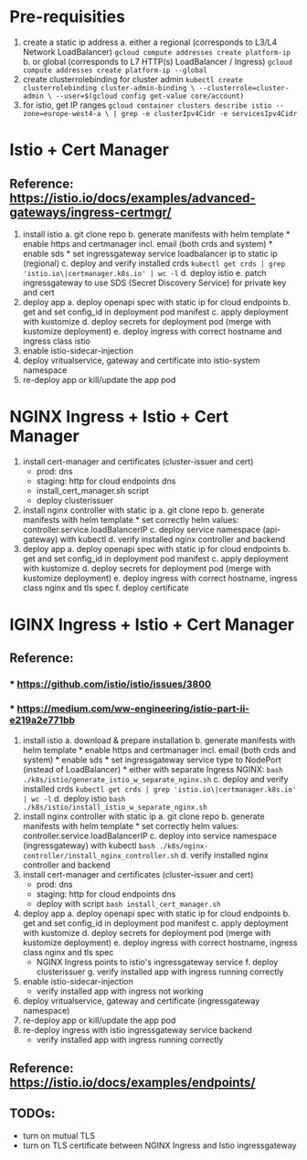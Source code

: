 # Pre-requisities
1. create a static ip address
    a. either a regional (corresponds to L3/L4 Network LoadBalancer)
      `gcloud compute addresses create platform-ip`
    b. or global (corresponds to L7 HTTP(s) LoadBalancer / Ingress)
      `gcloud compute addresses create platform-ip --global`
2. create clusterrolebinding for cluster admin
    `kubectl create clusterrolebinding cluster-admin-binding \
        --clusterrole=cluster-admin \
        --user=$(gcloud config get-value core/account)`
3. for istio, get IP ranges
    `gcloud container clusters describe istio --zone=europe-west4-a \
         | grep -e clusterIpv4Cidr -e servicesIpv4Cidr`

# Istio + Cert Manager
## Reference: https://istio.io/docs/examples/advanced-gateways/ingress-certmgr/
1. install istio
    a. git clone repo
    b. generate manifests with helm template
        * enable https and certmanager incl. email (both crds and system)
        * enable sds
        * set ingressgateway service loadbalancer ip to static ip (regional)
    c. deploy and verify installed crds
        `kubectl get crds | grep 'istio.io\|certmanager.k8s.io' | wc -l`
    d. deploy istio
    e. patch ingressgateway to use SDS (Secret Discovery Service) for private key and cert
2. deploy app
  a. deploy openapi spec with static ip for cloud endpoints
  b. get and set config_id in deployment pod manifest
  c. apply deployment with kustomize
  d. deploy secrets for deployment pod (merge with kustomize deployment)
  e. deploy ingress with correct hostname and ingress class istio
3. enable istio-sidecar-injection 
4. deploy vritualservice, gateway and certificate into istio-system namespace
5. re-deploy app or kill/update the app pod

# NGINX Ingress + Istio + Cert Manager
1. install cert-manager and certificates (cluster-issuer and cert)
    * prod: dns
    * staging: http for cloud endpoints dns
    * install_cert_manager.sh script
    * deploy clusterissuer
2. install nginx controller with static ip
    a. git clone repo
    b. generate manifests with helm template
        * set correctly helm values: controller.service.loadBalancerIP
    c. deploy service namespace (api-gateway) with kubectl
    d. verify installed nginx controller and backend
3. deploy app
  a. deploy openapi spec with static ip for cloud endpoints
  b. get and set config_id in deployment pod manifest
  c. apply deployment with kustomize
  d. deploy secrets for deployment pod (merge with kustomize deployment)
  e. deploy ingress with correct hostname, ingress class nginx and tls spec
  f. deploy certificate

# IGINX Ingress + Istio + Cert Manager
## Reference: 
### * https://github.com/istio/istio/issues/3800
### * https://medium.com/ww-engineering/istio-part-ii-e219a2e771bb
1. install istio 
    a. download & prepare installation
    b. generate manifests with helm template
        * enable https and certmanager incl. email (both crds and system)
        * enable sds
        * set ingressgateway service type to NodePort (instead of LoadBalancer)
        * either with separate Ingress NGINX:
            `bash ./k8s/istio/generate_istio_w_separate_nginx.sh`
    c. deploy and verify installed crds
        `kubectl get crds | grep 'istio.io\|certmanager.k8s.io' | wc -l`
    d. deploy istio
        `bash ./k8s/istio/install_istio_w_separate_nginx.sh`
2. install nginx controller with static ip
    a. git clone repo
    b. generate manifests with helm template
        * set correctly helm values: controller.service.loadBalancerIP
    c. deploy into service namespace (ingressgateway) with kubectl
        `bash ./k8s/nginx-controller/install_nginx_controller.sh`
    d. verify installed nginx controller and backend
3. install cert-manager and certificates (cluster-issuer and cert)
    * prod: dns
    * staging: http for cloud endpoints dns
    * deploy with script
        `bash install_cert_manager.sh`
4. deploy app
  a. deploy openapi spec with static ip for cloud endpoints
  b. get and set config_id in deployment pod manifest
  c. apply deployment with kustomize
  d. deploy secrets for deployment pod (merge with kustomize deployment)
  e. deploy ingress with correct hostname, ingress class nginx and tls spec
    * NGINX Ingress points to istio's ingressgateway service
  f. deploy clusterissuer
  g. verify installed app with ingress running correctly
5. enable istio-sidecar-injection
    * verify installed app with ingress not working
6. deploy vritualservice, gateway and certificate (ingressgateway namespace)
7. re-deploy app or kill/update the app pod
8. re-deploy ingress with istio ingressgateway service backend
    * verify installed app with ingress running correctly

## Reference: https://istio.io/docs/examples/endpoints/
## TODOs:
* turn on mutual TLS
* turn on TLS certificate between NGINX Ingress and Istio ingressgateway
